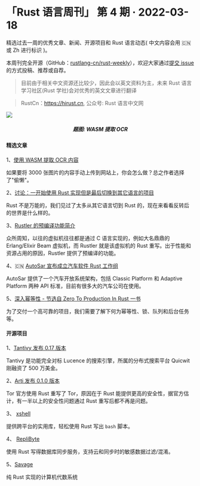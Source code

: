 # 「Rust 语言周刊」 第 4 期 · 2022-03-18

精选过去一周的优秀文章、新闻、开源项目和 Rust 语言动态( 中文内容会用 🇨🇳 或 Zh 进行标识 )。

本周刊完全开源（GitHub：[rustlang-cn/rust-weekly](https://github.com/rustlang-cn/rust-weekly)），欢迎大家通过[提交 issue](https://github.com/rustlang-cn/rust-weekly/issues)的方式投稿、推荐或自荐。

> 目前由于相关中文资源还比较少，因此会以英文资料为主，未来 Rust 语言学习社区(Rust 学社)会对优秀的英文文章进行翻译

> RustCn：https://hirust.cn, 公众号: Rust 语言中文网

<img src="https://pic3.zhimg.com/80/v2-a83541773f2f37a4e5e47e3c00667a35_1440w.jpg">
<h5 align="center">题图: WASM 提取 OCR</h5>

#### 精选文章

1、[使用 WASM 提取 OCR 内容](https://hugopeixoto.net/articles/rust-wasm-ocr-experiments.html)

如果要将 3000 张图片的内容手动上传到网站上，你会怎么做？总之作者选择了"偷懒"。

2、[讨论：一开始使用 Rust 实现但是最后切换到其它语言的项目](https://www.reddit.com/r/rust/comments/td4fci/have_you_ever_started_a_project_in_rust_but/)

Rust 不是万能的，我们见过了太多从其它语言切到 Rust 的，现在来看看反转后的世界是什么样的。

3、[Rustler 的预编译功能简介](https://dashbit.co/blog/rustler-precompiled)

众所周知，以往的虚拟机往往都是通过 C 语言实现的，例如大名鼎鼎的 Erlang/Elixir Beam 虚拟机，而 Rustler 就是该虚拟机的 Rust 重写。出于性能和资源占用的原因，Rustler 提供了预编译的功能。

4、🇨🇳 [AutoSar 宣布成立汽车软件 Rust 工作组](https://www.zhihu.com/question/522187444/answer/2392992688)

AutoSar 提供了一个汽车开放系统架构，包括 Classic Platform 和 Adaptive Platform 两种 API 标准，目前有很多大的汽车公司在使用。

5、[深入幂等性 - 节选自 Zero To Production In Rust 一书](https://www.lpalmieri.com/posts/idempotency/)

为了交付一个高可靠的项目，我们需要了解下何为幂等性、锁、队列和后台任务等。

#### 开源项目

1、[Tantivy 发布 0.17 版本](https://quickwit.io/blog/tantivy-0.17/)

Tantivy 是功能完全对标 Lucence 的搜索引擎，所属的分布式搜索平台 Quicwit 刚融资了 500 万美金。

2、[Arti 发布 0.1.0 版本](https://blog.torproject.org/arti_010_released/)

Tor 官方使用 Rust 重写了 Tor，原因在于 Rust 能提供更高的安全性，据官方估计，有一半以上的安全性问题通过 Rust 重写后都不再是问题。

3、 [xshell](https://github.com/matklad/xshell)

提供跨平台的实用库，轻松使用 Rust 写出 `bash` 脚本。

4、 [RepliByte](https://github.com/Qovery/replibyte)

使用 Rust 写得数据库同步服务，支持云和同步时的敏感数据过滤/混淆。

5、[Savage](https://github.com/p-e-w/savage)

纯 Rust 实现的计算机代数系统
